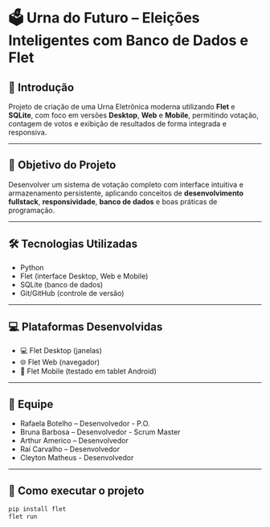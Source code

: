 # 🗳️ Urna do Futuro – Eleições Inteligentes com Banco de Dados e Flet

## 📘 Introdução

Projeto de criação de uma Urna Eletrônica moderna utilizando **Flet** e **SQLite**, com foco em versões **Desktop**, **Web** e **Mobile**, permitindo votação, contagem de votos e exibição de resultados de forma integrada e responsiva.

---

## 🎯 Objetivo do Projeto

Desenvolver um sistema de votação completo com interface intuitiva e armazenamento persistente, aplicando conceitos de **desenvolvimento fullstack**, **responsividade**, **banco de dados** e boas práticas de programação.

---

## 🛠️ Tecnologias Utilizadas

- Python
- Flet (interface Desktop, Web e Mobile)
- SQLite (banco de dados)
- Git/GitHub (controle de versão)

---

## 💻 Plataformas Desenvolvidas

- 💻 Flet Desktop (janelas)
- 🌐 Flet Web (navegador)
- 📱 Flet Mobile (testado em tablet Android)

---

## 👥 Equipe

- Rafaela Botelho – Desenvolvedor - P.O.
- Bruna Barbosa – Desenvolvedor - Scrum Master
- Arthur Americo – Desenvolvedor
- Raí Carvalho – Desenvolvedor
- Cleyton Matheus - Desenvolvedor

---

## 📂 Como executar o projeto

```bash
pip install flet
flet run
